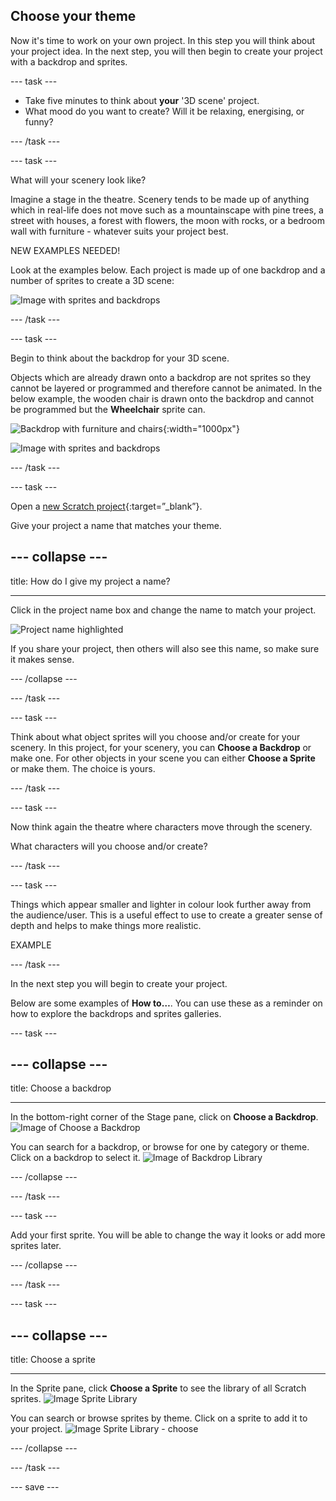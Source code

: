 ## Choose your theme

Now it's time to work on your own project. In this step you will think about your project idea. In the next step, you will then begin to create your project with a backdrop and sprites.

--- task ---

+ Take five minutes to think about **your** '3D scene' project. 
+ What mood do you want to create? Will it be relaxing, energising, or funny?

--- /task ---

--- task ---

What will your scenery look like? 

Imagine a stage in the theatre. Scenery tends to be made up of anything which in real-life does not move such as a mountainscape with pine trees, a street with houses, a forest with flowers, the moon with rocks, or a bedroom wall with furniture - whatever suits your project best. 

NEW EXAMPLES NEEDED!

Look at the examples below. Each  project is made up of one backdrop and a number of sprites to create a 3D scene:

![Image with sprites and backdrops](images/sprite-backdrop.png)

--- /task ---

--- task ---

Begin to think about the backdrop for your 3D scene.

Objects which are already drawn onto a backdrop are not sprites so they cannot be layered or programmed and therefore cannot be animated. In the below example, the wooden chair is drawn onto the backdrop and cannot be programmed but the **Wheelchair** sprite can.  

![Backdrop with furniture and chairs](images/challenge2-backdrop-bedroom.png){:width="1000px"}

![Image with sprites and backdrops](images/challenge2-layers.gif)

--- /task ---

--- task ---

Open a [new Scratch project](https://scratch.mit.edu/projects/editor){:target=”_blank”}.

Give your project a name that matches your theme. 

--- collapse ---
---

title: How do I give my project a name?

---

Click in the project name box and change the name to match your project. 

![Project name highlighted](images/change-project-name.png)

If you share your project, then others will also see this name, so make sure it makes sense. 

--- /collapse --- 

--- /task ---

--- task ---

Think about what object sprites will you choose and/or create for your scenery. In this project, for your scenery, you can **Choose a Backdrop** or make one. For other objects in your scene you can either **Choose a Sprite** or make them. The choice is yours.

--- /task ---

--- task ---

Now think again the theatre where characters move through the scenery.  

What characters will you choose and/or create?

--- /task ---

--- task ---

Things which appear smaller and lighter in colour look further away from the audience/user. This is a useful effect to use to create a greater sense of depth and helps to make things more realistic.

EXAMPLE

--- /task ---

In the next step you will begin to create your project. 

Below are some examples of **How to…**. You can use these as a reminder on how to explore the backdrops and sprites galleries.

--- task ---

--- collapse ---
---

title: Choose a backdrop

---

In the bottom-right corner of the Stage pane, click on **Choose a Backdrop**.
![Image of Choose a Backdrop](images/stage-choose.png)

You can search for a backdrop, or browse for one by category or theme. Click on a backdrop to select it.
![Image of Backdrop Library](images/backdrop.png)

--- /collapse ---

--- /task ---

--- task ---

Add your first sprite. You will be able to change the way it looks or add more sprites later.

--- /collapse ---

--- /task ---

--- task ---

--- collapse ---
---

title: Choose a sprite

---

In the Sprite pane, click **Choose a Sprite** to see the library of all Scratch sprites.
![Image Sprite Library](images/sprite-library.png)

You can search or browse sprites by theme. Click on a sprite to add it to your project.
![Image Sprite Library - choose](images/sprite-choose.png)

--- /collapse ---

--- /task ---


--- save ---

